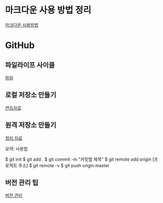 # 마크다운 사용 방법 정리

[마크다운 사용방법](https://github.com/sungin95/TIL/blob/master/0705%EB%A7%88%ED%81%AC%EB%8B%A4%EC%9A%B4%20%EC%82%AC%EC%9A%A9%EB%B2%95%20%EC%A0%95%EB%A6%AC.md)

# GitHub

## 파일라이프 사이클

[파일](https://github.com/sungin95/TIL/blob/master/0706GitHub%ED%8C%8C%EC%9D%BC%EB%9D%BC%EC%9D%B4%ED%94%84_%EC%82%AC%EC%9D%B4%ED%81%B4.md)

## 로컬 저장소 만들기

[연습자료](https://github.com/sungin95/TIL/blob/master/0706GitHub%EB%A1%9C%EC%BB%AC%20%EC%A0%80%EC%9E%A5%EC%86%8C%20%EB%A7%8C%EB%93%A4%EA%B8%B0(%EC%97%B0%EC%8A%B5).md)

## 원격 저장소 만들기

[정리 자료](https://github.com/sungin95/TIL/blob/master/0706%20%EC%9B%90%EA%B2%A9%EC%A0%80%EC%9E%A5%EC%86%8C%20%EB%A7%8C%EB%93%9C%EB%8A%94%20%EB%B2%95.md)

요약: 사용법

$ git init 
$ git add .
$ git commit -m "커밋할 제목"
$ git remote add origin [프로젝트 주소]
$ git remote -v
$ git push origin master



## 버전 관리 팁

[버전 관리](https://github.com/sungin95/TIL/blob/master/0706%20%EB%B2%84%EC%A0%84%20%EA%B4%80%EB%A6%AC.md)


